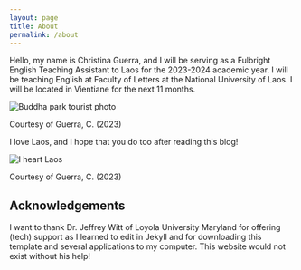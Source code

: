 ```yaml
---
layout: page
title: About
permalink: /about
---
```


Hello, my name is Christina Guerra, and I will be serving as a Fulbright English Teaching Assistant to Laos for the 2023-2024 academic year. I will be teaching English at Faculty of Letters at the National University of Laos. I will be located in Vientiane for the next 11 months.

![Buddha park tourist photo](https://lh3.googleusercontent.com/pw/AIL4fc-Fw6wWTAybVmcwHGaMybXOfe7DEEsKz5nBf0DSVuZwJxaFUL8Mk1ZHTX5OD2-lNOv5QVtCOndOO768Do-Wi43ZCb2kd7FB1zEKSYhZ8Xne8-OErPa1=w500)

Courtesy of Guerra, C. (2023)

I love Laos, and I hope that you do too after reading this blog!

![I heart Laos](https://lh3.googleusercontent.com/pw/AIL4fc-vsLgePgm6a_1SUGSSLNoIw0BCA--e3k_qP0jh32Lfg-nVe5AF2nPhLxRs58C6cr81qhxFG-OPntBQmMy1NSmPImW_HSOL8OstJE2l1FLKj8OIhi-e=w500)

Courtesy of Guerra, C. (2023)

## Acknowledgements
I want to thank Dr. Jeffrey Witt of Loyola University Maryland for offering (tech) support as I learned to edit in Jekyll and for downloading this template and several applications to my computer. This website would not exist without his help!